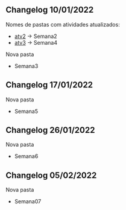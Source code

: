 ## Changelog 10/01/2022

Nomes de pastas com atividades atualizados:
 - [atv2](https://github.com/MiguelRavagnani/SEII-MiguelRavagnaniDeCarvalho/commit/664be29ed0b4856ced01d7a234beb8d603de5945) -> Semana2
 - [atv3](https://github.com/MiguelRavagnani/SEII-MiguelRavagnaniDeCarvalho/commit/6e3339ce4dfa0dc290d09eee7d84906434733dd3) -> Semana4

 Nova pasta
 - Semana3

 ## Changelog 17/01/2022

 Nova pasta
 - Semana5

  ## Changelog 26/01/2022

 Nova pasta
 - Semana6

  ## Changelog 05/02/2022

 Nova pasta
 - Semana07